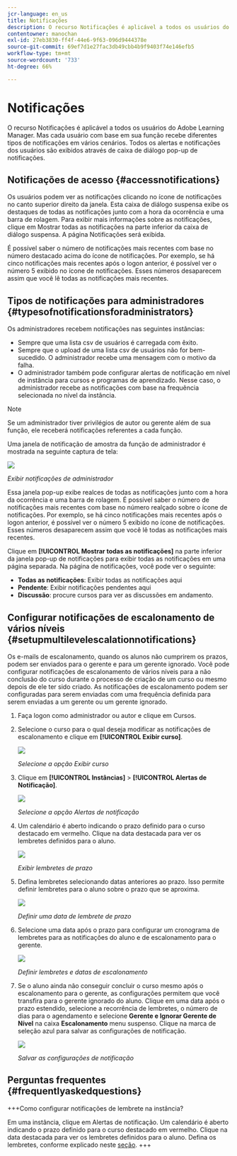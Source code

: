 ```yaml
---
jcr-language: en_us
title: Notificações
description: O recurso Notificações é aplicável a todos os usuários do Adobe Learning Manager. Mas cada usuário com base em sua função recebe diferentes tipos de notificações em vários cenários.
contentowner: manochan
exl-id: 27eb3830-ff4f-44e6-9f63-096d9444378e
source-git-commit: 69ef7d1e27fac3db49cbb4b9f9403f74e146efb5
workflow-type: tm+mt
source-wordcount: '733'
ht-degree: 66%

---
```


# Notificações

O recurso Notificações é aplicável a todos os usuários do Adobe Learning Manager. Mas cada usuário com base em sua função recebe diferentes tipos de notificações em vários cenários. Todos os alertas e notificações dos usuários são exibidos através de caixa de diálogo pop-up de notificações.

## Notificações de acesso {#accessnotifications}

Os usuários podem ver as notificações clicando no ícone de notificações no canto superior direito da janela. Esta caixa de diálogo suspensa exibe os destaques de todas as notificações junto com a hora da ocorrência e uma barra de rolagem. Para exibir mais informações sobre as notificações, clique em Mostrar todas as notificações na parte inferior da caixa de diálogo suspensa. A página Notificações será exibida.

É possível saber o número de notificações mais recentes com base no número destacado acima do ícone de notificações. Por exemplo, se há cinco notificações mais recentes após o logon anterior, é possível ver o número 5 exibido no ícone de notificações. Esses números desaparecem assim que você lê todas as notificações mais recentes.

## Tipos de notificações para administradores {#typesofnotificationsforadministrators}

Os administradores recebem notificações nas seguintes instâncias:

* Sempre que uma lista csv de usuários é carregada com êxito.
* Sempre que o upload de uma lista csv de usuários não for bem-sucedido. O administrador recebe uma mensagem com o motivo da falha.
* O administrador também pode configurar alertas de notificação em nível de instância para cursos e programas de aprendizado. Nesse caso, o administrador recebe as notificações com base na frequência selecionada no nível da instância.

>[!NOTE]
>
>Se um administrador tiver privilégios de autor ou gerente além de sua função, ele receberá notificações referentes a cada função.

Uma janela de notificação de amostra da função de administrador é mostrada na seguinte captura de tela:

![](assets/admin-notification.png)

*Exibir notificações de administrador*

Essa janela pop-up exibe realces de todas as notificações junto com a hora da ocorrência e uma barra de rolagem. É possível saber o número de notificações mais recentes com base no número realçado sobre o ícone de notificações. Por exemplo, se há cinco notificações mais recentes após o logon anterior, é possível ver o número 5 exibido no ícone de notificações. Esses números desaparecem assim que você lê todas as notificações mais recentes.

Clique em **[!UICONTROL Mostrar todas as notificações]** na parte inferior da janela pop-up de notificações para exibir todas as notificações em uma página separada. Na página de notificações, você pode ver o seguinte:

* **Todas as notificações**: Exibir todas as notificações aqui
* **Pendente**: Exibir notificações pendentes aqui
* **Discussão**: procure cursos para ver as discussões em andamento.

## Configurar notificações de escalonamento de vários níveis {#setupmultilevelescalationnotifications}

Os e-mails de escalonamento, quando os alunos não cumprirem os prazos, podem ser enviados para o gerente e para um gerente ignorado. Você pode configurar notificações de escalonamento de vários níveis para a não conclusão do curso durante o processo de criação de um curso ou mesmo depois de ele ter sido criado. As notificações de escalonamento podem ser configuradas para serem enviadas com uma frequência definida para serem enviadas a um gerente ou um gerente ignorado.

1. Faça logon como administrador ou autor e clique em Cursos.
1. Selecione o curso para o qual deseja modificar as notificações de escalonamento e clique em **[!UICONTROL Exibir curso]**.

   ![](assets/view-courses.png)

   *Selecione a opção Exibir curso*

1. Clique em **[!UICONTROL Instâncias]** > **[!UICONTROL Alertas de Notificação]**.

   ![](assets/notification-alert.png)

   *Selecione a opção Alertas de notificação*

1. Um calendário é aberto indicando o prazo definido para o curso destacado em vermelho. Clique na data destacada para ver os lembretes definidos para o aluno.

   ![](assets/deadline-calender.png)

   *Exibir lembretes de prazo*

1. Defina lembretes selecionando datas anteriores ao prazo. Isso permite definir lembretes para o aluno sobre o prazo que se aproxima.

   ![](assets/deadline-reminder.png)

   *Definir uma data de lembrete de prazo*

1. Selecione uma data após o prazo para configurar um cronograma de lembretes para as notificações do aluno e de escalonamento para o gerente.

   ![](assets/set-reminders-andescalation.png)

   *Definir lembretes e datas de escalonamento*

1. Se o aluno ainda não conseguir concluir o curso mesmo após o escalonamento para o gerente, as configurações permitem que você transfira para o gerente ignorado do aluno. Clique em uma data após o prazo estendido, selecione a recorrência de lembretes, o número de dias para o agendamento e selecione **Gerente e Ignorar Gerente de Nível** na caixa **Escalonamento** menu suspenso. Clique na marca de seleção azul para salvar as configurações de notificação.

   ![](assets/reminder-to-managerandskipmanager.png)

   *Salvar as configurações de notificação*

## Perguntas frequentes {#frequentlyaskedquestions}

+++Como configurar notificações de lembrete na instância?

Em uma instância, clique em Alertas de notificação. Um calendário é aberto indicando o prazo definido para o curso destacado em vermelho. Clique na data destacada para ver os lembretes definidos para o aluno. Defina os lembretes, conforme explicado neste [seção](user-notifications.md#Setupmultilevelescalationnotifications).
+++
